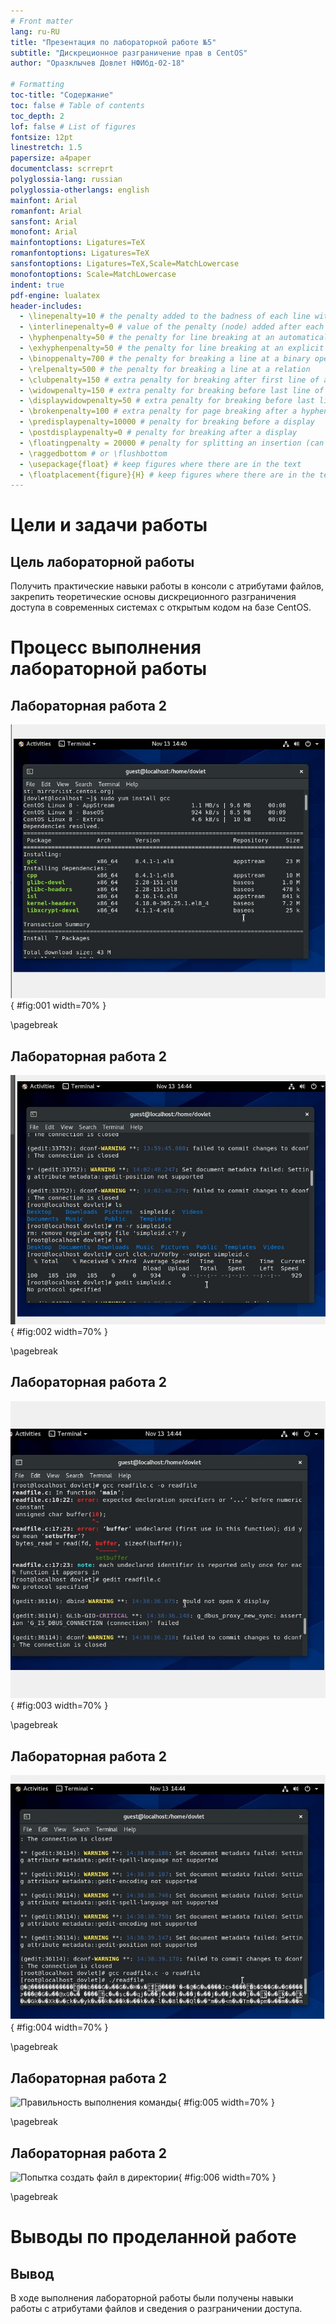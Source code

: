 ```yaml
---
# Front matter
lang: ru-RU
title: "Презентация по лабораторной работе №5"
subtitle: "Дискреционное разграничение прав в CentOS"
author: "Оразклычев Довлет НФИбд-02-18"

# Formatting
toc-title: "Содержание"
toc: false # Table of contents
toc_depth: 2
lof: false # List of figures
fontsize: 12pt
linestretch: 1.5
papersize: a4paper
documentclass: scrreprt
polyglossia-lang: russian
polyglossia-otherlangs: english
mainfont: Arial
romanfont: Arial
sansfont: Arial
monofont: Arial
mainfontoptions: Ligatures=TeX
romanfontoptions: Ligatures=TeX
sansfontoptions: Ligatures=TeX,Scale=MatchLowercase
monofontoptions: Scale=MatchLowercase
indent: true
pdf-engine: lualatex
header-includes:
  - \linepenalty=10 # the penalty added to the badness of each line within a paragraph (no associated penalty node) Increasing the value makes tex try to have fewer lines in the paragraph.
  - \interlinepenalty=0 # value of the penalty (node) added after each line of a paragraph.
  - \hyphenpenalty=50 # the penalty for line breaking at an automatically inserted hyphen
  - \exhyphenpenalty=50 # the penalty for line breaking at an explicit hyphen
  - \binoppenalty=700 # the penalty for breaking a line at a binary operator
  - \relpenalty=500 # the penalty for breaking a line at a relation
  - \clubpenalty=150 # extra penalty for breaking after first line of a paragraph
  - \widowpenalty=150 # extra penalty for breaking before last line of a paragraph
  - \displaywidowpenalty=50 # extra penalty for breaking before last line before a display math
  - \brokenpenalty=100 # extra penalty for page breaking after a hyphenated line
  - \predisplaypenalty=10000 # penalty for breaking before a display
  - \postdisplaypenalty=0 # penalty for breaking after a display
  - \floatingpenalty = 20000 # penalty for splitting an insertion (can only be split footnote in standard LaTeX)
  - \raggedbottom # or \flushbottom
  - \usepackage{float} # keep figures where there are in the text
  - \floatplacement{figure}{H} # keep figures where there are in the text
---
```


# Цели и задачи работы

## Цель лабораторной работы

Получить практические навыки работы в консоли с атрибутами файлов, закрепить теоретические основы дискреционного разграничения доступа в современных системах с открытым кодом на базе CentOS.

# Процесс выполнения лабораторной работы

## Лабораторная работа 2

![Создание пользователя guest](image/1.jpg){ #fig:001 width=70% }

\pagebreak

## Лабораторная работа 2

![Переход на пользователя guest](image/2.jpg){ #fig:002 width=70% }

\pagebreak

## Лабораторная работа 2

![Команды: pwd, whoami, id, groups](image/3.jpg){ #fig:003 width=70% }

\pagebreak

## Лабораторная работа 2

![Команда cat /etc/passwd с фильтром и без](image/4.jpg){ #fig:004 width=70% }

\pagebreak

## Лабораторная работа 2

![Правильность выполнения команды](image/5.jpg){ #fig:005 width=70% }

\pagebreak

## Лабораторная работа 2

![Попытка создать файл в директории](image/6.jpg){ #fig:006 width=70% }

\pagebreak

# Выводы по проделанной работе

## Вывод

В ходе выполнения лабораторной работы были получены навыки работы с атрибутами файлов и сведения о разграничении доступа.